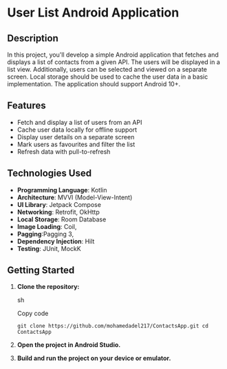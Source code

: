 User List Android Application
=============================

Description
-----------

In this project, you'll develop a simple Android application that fetches and displays a list of contacts from a given API. The users will be displayed in a list view. Additionally, users can be selected and viewed on a separate screen. Local storage should be used to cache the user data in a basic implementation. The application should support Android 10+.

Features
--------

-   Fetch and display a list of users from an API
-   Cache user data locally for offline support
-   Display user details on a separate screen
-   Mark users as favourites and filter the list
-   Refresh data with pull-to-refresh

Technologies Used
-----------------

-   **Programming Language**: Kotlin
-   **Architecture**: MVVI (Model-View-Intent)
-   **UI Library**: Jetpack Compose
-   **Networking**: Retrofit, OkHttp
-   **Local Storage**: Room Database
-   **Image Loading**: Coil,
-   **Pagging**:Pagging 3,
-   **Dependency Injection**: Hilt 
-   **Testing**: JUnit, MockK

Getting Started
---------------

1.  **Clone the repository:**

    sh

    Copy code

    `git clone https://github.com/mohamedadel217/ContactsApp.git
    cd ContactsApp`

2.  **Open the project in Android Studio.**

3.  **Build and run the project on your device or emulator.**
